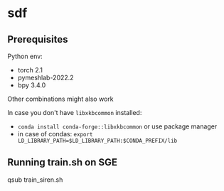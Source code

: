 # sdf

## Prerequisites
Python env:
- torch 2.1
- pymeshlab-2022.2
- bpy 3.4.0

Other combinations might also work

In case you don't have `libxkbcommon` installed:
- `conda install conda-forge::libxkbcommon` or use package manager
- in case of condas: `export LD_LIBRARY_PATH=$LD_LIBRARY_PATH:$CONDA_PREFIX/lib`

## Running train.sh on SGE

qsub train_siren.sh
